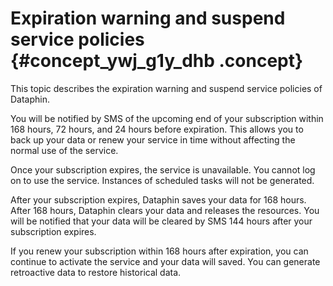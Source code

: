 # Expiration warning and suspend service policies {#concept_ywj_g1y_dhb .concept}

This topic describes the expiration warning and suspend service policies of Dataphin.

You will be notified by SMS of the upcoming end of your subscription within 168 hours, 72 hours, and 24 hours before expiration. This allows you to back up your data or renew your service in time without affecting the normal use of the service.

Once your subscription expires, the service is unavailable. You cannot log on to use the service. Instances of scheduled tasks will not be generated.

After your subscription expires, Dataphin saves your data for 168 hours. After 168 hours, Dataphin clears your data and releases the resources. You will be notified that your data will be cleared by SMS 144 hours after your subscription expires.

If you renew your subscription within 168 hours after expiration, you can continue to activate the service and your data will saved. You can generate retroactive data to restore historical data.

